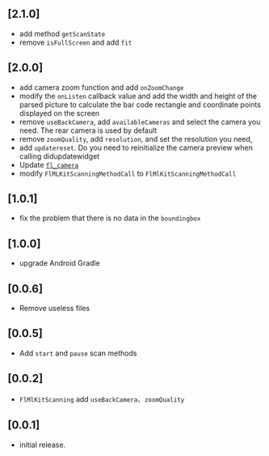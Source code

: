 ## [2.1.0]
 * add method `getScanState`
 * remove `isFullScreen` and add `fit`
## [2.0.0]
 * add camera zoom function and add `onZoomChange`
 * modify the `onListen` callback value and add the width and height of the 
   parsed picture to calculate the bar code rectangle and coordinate points displayed on the screen
 * remove `useBackCamera`, add `availableCameras` and select the camera you need.
   The rear camera is used by default
 * remove `zoomQuality`, add `resolution`, and set the resolution you need, 
 * add `updatereset`. Do you need to reinitialize the camera preview when calling didupdatewidget
 * Update [`fl_camera`](https://pub.dev/packages/fl_camera)
 * modify `FlMLKitScanningMethodCall` to `FlMlKitScanningMethodCall`
## [1.0.1]
 * fix the problem that there is no data in the `boundingbox`
## [1.0.0]
 * upgrade Android Gradle
## [0.0.6]
 * Remove useless files
## [0.0.5]
 * Add `start` and `pause` scan methods
## [0.0.2]
 * `FlMlKitScanning` add `useBackCamera`、`zoomQuality`
## [0.0.1]
* initial release.
